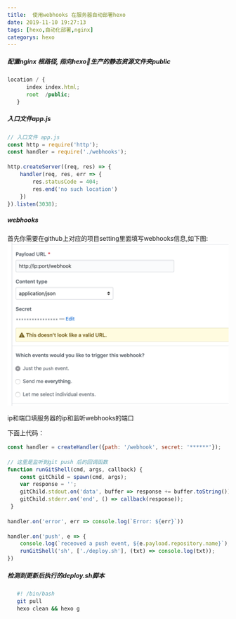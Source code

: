 ```yaml
---
title:  使用webhooks 在服务器自动部署hexo
date: 2019-11-10 19:27:13
tags: [hexo,自动化部署,nginx]
categorys: hexo
---
```



##### 配置nginx 根路径, 指向hexo生产的静态资源文件夹public

```js
location / {
      index index.html;
      root  /public;
   }
```

##### 入口文件app.js 

```js
// 入口文件 app.js
const http = require('http');
const handler = require('./webhooks');

http.createServer((req, res) => {
    handler(req, res, err => {
        res.statusCode = 404;
        res.end('no such location')
    })
}).listen(3038);

```

##### webhooks 
首先你需要在github上对应的项目setting里面填写webhooks信息,如下图:
![img](/images/github.png)

ip和端口填服务器的ip和监听webhooks的端口

下面上代码：

```js
const handler = createHandler({path: '/webhook', secret: '******'});

// 这里是监听到git push 后的回调函数
function runGitShell(cmd, args, callback) {
    const gitChild = spawn(cmd, args);
    var response = '';
    gitChild.stdout.on('data', buffer => response += buffer.toString())
    gitChild.stderr.on('end', () => callback(response));
 }

handler.on('error', err => console.log(`Error: ${err}`))

handler.on('push', e => {
    console.log(`receoved a push event, ${e.payload.repository.name}`);
    runGitShell('sh', ['./deploy.sh'], (txt) => console.log(txt));
})
```

##### 检测到更新后执行的deploy.sh脚本
```sh
   #! /bin/bash
   git pull
   hexo clean && hexo g
```